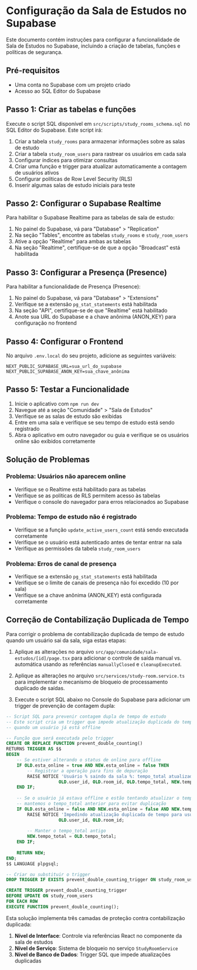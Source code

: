 # Configuração da Sala de Estudos no Supabase

Este documento contém instruções para configurar a funcionalidade de Sala de Estudos no Supabase, incluindo a criação de tabelas, funções e políticas de segurança.

## Pré-requisitos

- Uma conta no Supabase com um projeto criado
- Acesso ao SQL Editor do Supabase

## Passo 1: Criar as tabelas e funções

Execute o script SQL disponível em `src/scripts/study_rooms_schema.sql` no SQL Editor do Supabase. Este script irá:

1. Criar a tabela `study_rooms` para armazenar informações sobre as salas de estudo
2. Criar a tabela `study_room_users` para rastrear os usuários em cada sala
3. Configurar índices para otimizar consultas
4. Criar uma função e trigger para atualizar automaticamente a contagem de usuários ativos
5. Configurar políticas de Row Level Security (RLS)
6. Inserir algumas salas de estudo iniciais para teste

## Passo 2: Configurar o Supabase Realtime

Para habilitar o Supabase Realtime para as tabelas de sala de estudo:

1. No painel do Supabase, vá para "Database" > "Replication"
2. Na seção "Tables", encontre as tabelas `study_rooms` e `study_room_users`
3. Ative a opção "Realtime" para ambas as tabelas
4. Na seção "Realtime", certifique-se de que a opção "Broadcast" está habilitada

## Passo 3: Configurar a Presença (Presence)

Para habilitar a funcionalidade de Presença (Presence):

1. No painel do Supabase, vá para "Database" > "Extensions"
2. Verifique se a extensão `pg_stat_statements` está habilitada
3. Na seção "API", certifique-se de que "Realtime" está habilitado
4. Anote sua URL do Supabase e a chave anônima (ANON_KEY) para configuração no frontend

## Passo 4: Configurar o Frontend

No arquivo `.env.local` do seu projeto, adicione as seguintes variáveis:

```
NEXT_PUBLIC_SUPABASE_URL=sua_url_do_supabase
NEXT_PUBLIC_SUPABASE_ANON_KEY=sua_chave_anônima
```

## Passo 5: Testar a Funcionalidade

1. Inicie o aplicativo com `npm run dev`
2. Navegue até a seção "Comunidade" > "Sala de Estudos"
3. Verifique se as salas de estudo são exibidas
4. Entre em uma sala e verifique se seu tempo de estudo está sendo registrado
5. Abra o aplicativo em outro navegador ou guia e verifique se os usuários online são exibidos corretamente

## Solução de Problemas

### Problema: Usuários não aparecem online

- Verifique se o Realtime está habilitado para as tabelas
- Verifique se as políticas de RLS permitem acesso às tabelas
- Verifique o console do navegador para erros relacionados ao Supabase

### Problema: Tempo de estudo não é registrado

- Verifique se a função `update_active_users_count` está sendo executada corretamente
- Verifique se o usuário está autenticado antes de tentar entrar na sala
- Verifique as permissões da tabela `study_room_users`

### Problema: Erros de canal de presença

- Verifique se a extensão `pg_stat_statements` está habilitada
- Verifique se o limite de canais de presença não foi excedido (10 por sala)
- Verifique se a chave anônima (ANON_KEY) está configurada corretamente

## Correção de Contabilização Duplicada de Tempo

Para corrigir o problema de contabilização duplicada de tempo de estudo quando um usuário sai da sala, siga estas etapas:

1. Aplique as alterações no arquivo `src/app/comunidade/sala-estudos/[id]/page.tsx` para adicionar o controle de saída manual vs. automática usando as referências `manuallyClosed` e `cleanupExecuted`.

2. Aplique as alterações no arquivo `src/services/study-room.service.ts` para implementar o mecanismo de bloqueio de processamento duplicado de saídas.

3. Execute o script SQL abaixo no Console do Supabase para adicionar um trigger de prevenção de contagem dupla:

```sql
-- Script SQL para prevenir contagem dupla de tempo de estudo
-- Este script cria um trigger que impede atualização duplicada do tempo de estudo
-- quando um usuário já está offline

-- Função que será executada pelo trigger
CREATE OR REPLACE FUNCTION prevent_double_counting()
RETURNS TRIGGER AS $$
BEGIN
    -- Se estiver alterando o status de online para offline
    IF OLD.esta_online = true AND NEW.esta_online = false THEN
        -- Registrar a operação para fins de depuração
        RAISE NOTICE 'Usuário % saindo da sala %: tempo_total atualizado de % para %',
                    OLD.user_id, OLD.room_id, OLD.tempo_total, NEW.tempo_total;
    END IF;
    
    -- Se o usuário já estava offline e estão tentando atualizar o tempo_total,
    -- mantemos o tempo_total anterior para evitar duplicação
    IF OLD.esta_online = false AND NEW.esta_online = false AND NEW.tempo_total != OLD.tempo_total THEN
        RAISE NOTICE 'Impedindo atualização duplicada de tempo para usuário % na sala %',
                    OLD.user_id, OLD.room_id;
        
        -- Manter o tempo_total antigo
        NEW.tempo_total = OLD.tempo_total;
    END IF;
    
    RETURN NEW;
END;
$$ LANGUAGE plpgsql;

-- Criar ou substituir o trigger
DROP TRIGGER IF EXISTS prevent_double_counting_trigger ON study_room_users;

CREATE TRIGGER prevent_double_counting_trigger
BEFORE UPDATE ON study_room_users
FOR EACH ROW
EXECUTE FUNCTION prevent_double_counting();
```

Esta solução implementa três camadas de proteção contra contabilização duplicada:

1. **Nível de Interface**: Controle via referências React no componente da sala de estudos
2. **Nível de Serviço**: Sistema de bloqueio no serviço `StudyRoomService`
3. **Nível de Banco de Dados**: Trigger SQL que impede atualizações duplicadas 